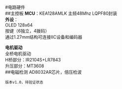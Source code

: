 #电路硬件  
##主控板
__MCU__：KEA128AMLK	主频48Mhz LQPF80封装   
**外设**：  
	OLED 128x64  
	按键（6独立，4拨码）  
	通过1.27mm结构可连接IIC设备和编码器  

**电机驱动**  
全桥电机驱动    
H桥部分：IR2104S+LR7843  
升压部分：MT3608  
##电磁检测
AD8032AR芯片，倍压检波  

`版本v1.0，待验证状态`
